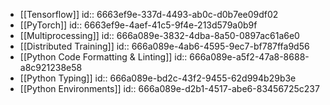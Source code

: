 - [[Tensorflow]]
  id:: 6663ef9e-337d-4493-ab0c-d0b7ee09df02
- [[PyTorch]]
  id:: 6663ef9e-4aef-41c5-9f4e-213d579a0b9f
- [[Multiprocessing]]
  id:: 666a089e-3832-4dba-8a50-0897ac61a6e0
- [[Distributed Training]]
  id:: 666a089e-4ab6-4595-9ec7-bf787ffa9d56
- [[Python Code Formatting & Linting]]
  id:: 666a089e-a5f2-47a8-8688-a8c921238e58
- [[Python Typing]]
  id:: 666a089e-bd2c-43f2-9455-62d994b29b3e
- [[Python Environments]]
  id:: 666a089e-d2b1-4517-abe6-83456725c237